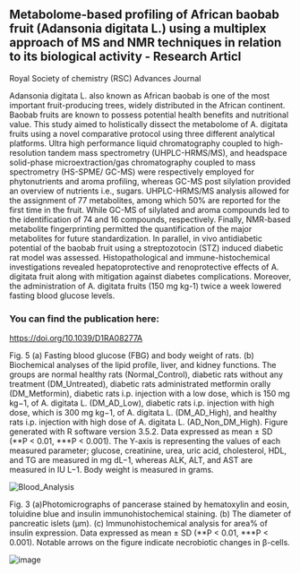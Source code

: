 ## Metabolome-based profiling of African baobab fruit (Adansonia digitata L.) using a multiplex approach of MS and NMR techniques in relation to its biological activity - Research Articl
Royal Society of chemistry (RSC) Advances Journal

Adansonia digitata L. also known as African baobab is one of the most important fruit-producing trees,
widely distributed in the African continent. Baobab fruits are known to possess potential health benefits
and nutritional value. This study aimed to holistically dissect the metabolome of A. digitata fruits using
a novel comparative protocol using three different analytical platforms. Ultra high performance liquid
chromatography coupled to high-resolution tandem mass spectrometry (UHPLC-HRMS/MS), and
headspace solid-phase microextraction/gas chromatography coupled to mass spectrometry (HS-SPME/
GC-MS) were respectively employed for phytonutrients and aroma profiling, whereas GC-MS post
silylation provided an overview of nutrients i.e., sugars. UHPLC-HRMS/MS analysis allowed for the
assignment of 77 metabolites, among which 50% are reported for the first time in the fruit. While GC-MS
of silylated and aroma compounds led to the identification of 74 and 16 compounds, respectively.
Finally, NMR-based metabolite fingerprinting permitted the quantification of the major metabolites for
future standardization. In parallel, in vivo antidiabetic potential of the baobab fruit using a streptozotocin
(STZ) induced diabetic rat model was assessed. Histopathological and immune-histochemical
investigations revealed hepatoprotective and renoprotective effects of A. digitata fruit along with
mitigation against diabetes complications. Moreover, the administration of A. digitata fruits (150 mg kg-1)
twice a week lowered fasting blood glucose levels.

### You can find the publication here:
https://doi.org/10.1039/D1RA08277A

Fig. 5 (a) Fasting blood glucose (FBG) and body weight of rats. (b) Biochemical analyses of the lipid profile, liver, and kidney functions. The groups are normal healthy rats (Normal_Control), diabetic rats without any treatment (DM_Untreated), diabetic rats administrated metformin orally (DM_Metformin), diabetic rats i.p. injection with a low dose, which is 150 mg kg−1, of A. digitata L. (DM_AD_Low), diabetic rats i.p. injection with high dose, which is 300 mg kg−1, of A. digitata L. (DM_AD_High), and healthy rats i.p. injection with high dose of A. digitata L. (AD_Non_DM_High). Figure generated with R software version 3.5.2. Data expressed as mean ± SD (**P < 0.01, ***P < 0.001). The Y-axis is representing the values of each measured parameter; glucose, creatinine, urea, uric acid, cholesterol, HDL, and TG are measured in mg dL−1, whereas ALK, ALT, and AST are measured in IU L−1. Body weight is measured in grams.

![Blood_Analysis](https://github.com/user-attachments/assets/b14fceff-add3-4b54-bb48-686a7295f20e)

Fig. 3 (a)Photomicrographs of pancerase stained by hematoxylin and eosin, toluidine blue and insulin immunohistochemical staining. (b) The diameter of pancreatic islets (μm). (c) Immunohistochemical analysis for area% of insulin expression. Data expressed as mean ± SD (**P < 0.01, ***P < 0.001). Notable arrows on the figure indicate necrobiotic changes in β-cells.

![image](https://github.com/user-attachments/assets/7840f88d-e73f-4db4-a2c0-78dc48030df7)


